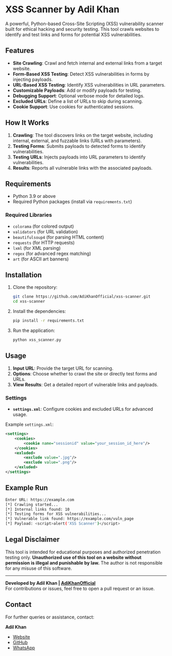 
# XSS Scanner by Adil Khan

A powerful, Python-based Cross-Site Scripting (XSS) vulnerability scanner built for ethical hacking and security testing. This tool crawls websites to identify and test links and forms for potential XSS vulnerabilities.

## Features

- **Site Crawling**: Crawl and fetch internal and external links from a target website.
- **Form-Based XSS Testing**: Detect XSS vulnerabilities in forms by injecting payloads.
- **URL-Based XSS Testing**: Identify XSS vulnerabilities in URL parameters.
- **Customizable Payloads**: Add or modify payloads for testing.
- **Debugging Support**: Optional verbose mode for detailed logs.
- **Excluded URLs**: Define a list of URLs to skip during scanning.
- **Cookie Support**: Use cookies for authenticated sessions.

## How It Works

1. **Crawling**: The tool discovers links on the target website, including internal, external, and fuzzable links (URLs with parameters).
2. **Testing Forms**: Submits payloads to detected forms to identify vulnerabilities.
3. **Testing URLs**: Injects payloads into URL parameters to identify vulnerabilities.
4. **Results**: Reports all vulnerable links with the associated payloads.

## Requirements

- Python 3.9 or above
- Required Python packages (install via `requirements.txt`)

### Required Libraries

- `colorama` (for colored output)
- `validators` (for URL validation)
- `beautifulsoup4` (for parsing HTML content)
- `requests` (for HTTP requests)
- `lxml` (for XML parsing)
- `regex` (for advanced regex matching)
- `art` (for ASCII art banners)

## Installation

1. Clone the repository:
   ```bash
   git clone https://github.com/AdiKhanOfficial/xss-scanner.git
   cd xss-scanner
   ```

2. Install the dependencies:
   ```bash
   pip install -r requirements.txt
   ```

3. Run the application:
   ```bash
   python xss_scanner.py
   ```

## Usage

1. **Input URL**: Provide the target URL for scanning.
2. **Options**: Choose whether to crawl the site or directly test forms and URLs.
3. **View Results**: Get a detailed report of vulnerable links and payloads.

### Settings

- **`settings.xml`**: Configure cookies and excluded URLs for advanced usage.

Example `settings.xml`:
```xml
<settings>
    <cookies>
        <cookie name="sessionid" value="your_session_id_here"/>
    </cookies>
    <exluded>
        <exclude value=".jpg"/>
        <exclude value=".png"/>
    </exluded>
</settings>
```

## Example Run

```bash
Enter URL: https://example.com
[*] Crawling started...
[*] Internal links found: 10
[*] Testing forms for XSS vulnerabilities...
[*] Vulnerable link found: https://example.com/vuln_page
[*] Payload: <script>alert('XSS Scanner')</script>
```

## Legal Disclaimer

This tool is intended for educational purposes and authorized penetration testing only. **Unauthorized use of this tool on a website without permission is illegal and punishable by law.** The author is not responsible for any misuse of this software.

---

**Developed by Adil Khan | [AdiKhanOfficial](https://github.com/AdiKhanOfficial)**  
For contributions or issues, feel free to open a pull request or an issue.

## Contact
For further queries or assistance, contact:

**Adil Khan**  
- [Website](https://adikhanofficial.com)  
- [GitHub](https://github.com/AdiKhanOfficial)  
- [WhatsApp](https://wa.me/+923065305216)  
